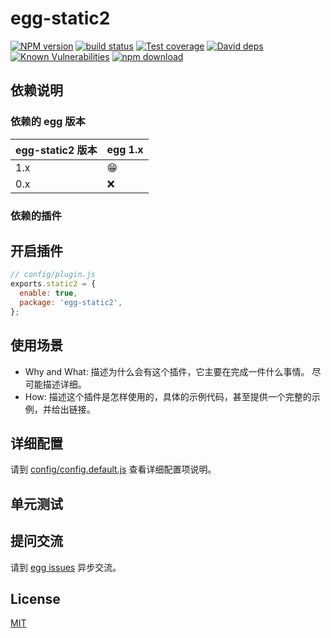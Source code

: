 # egg-static2

[![NPM version][npm-image]][npm-url]
[![build status][travis-image]][travis-url]
[![Test coverage][codecov-image]][codecov-url]
[![David deps][david-image]][david-url]
[![Known Vulnerabilities][snyk-image]][snyk-url]
[![npm download][download-image]][download-url]

[npm-image]: https://img.shields.io/npm/v/egg-static2.svg?style=flat-square
[npm-url]: https://npmjs.org/package/egg-static2
[travis-image]: https://img.shields.io/travis/eggjs/egg-static2.svg?style=flat-square
[travis-url]: https://travis-ci.org/eggjs/egg-static2
[codecov-image]: https://img.shields.io/codecov/c/github/eggjs/egg-static2.svg?style=flat-square
[codecov-url]: https://codecov.io/github/eggjs/egg-static2?branch=master
[david-image]: https://img.shields.io/david/eggjs/egg-static2.svg?style=flat-square
[david-url]: https://david-dm.org/eggjs/egg-static2
[snyk-image]: https://snyk.io/test/npm/egg-static2/badge.svg?style=flat-square
[snyk-url]: https://snyk.io/test/npm/egg-static2
[download-image]: https://img.shields.io/npm/dm/egg-static2.svg?style=flat-square
[download-url]: https://npmjs.org/package/egg-static2

<!--
Description here.
-->

## 依赖说明

### 依赖的 egg 版本

egg-static2 版本 | egg 1.x
--- | ---
1.x | 😁
0.x | ❌

### 依赖的插件
<!--

如果有依赖其它插件，请在这里特别说明。如

- security
- multipart

-->

## 开启插件

```js
// config/plugin.js
exports.static2 = {
  enable: true,
  package: 'egg-static2',
};
```

## 使用场景

- Why and What: 描述为什么会有这个插件，它主要在完成一件什么事情。
尽可能描述详细。
- How: 描述这个插件是怎样使用的，具体的示例代码，甚至提供一个完整的示例，并给出链接。

## 详细配置

请到 [config/config.default.js](config/config.default.js) 查看详细配置项说明。

## 单元测试

<!-- 描述如何在单元测试中使用此插件，例如 schedule 如何触发。无则省略。-->

## 提问交流

请到 [egg issues](https://github.com/eggjs/egg/issues) 异步交流。

## License

[MIT](LICENSE)
